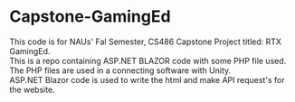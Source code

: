 # Capstone-GamingEd
This code is for NAUs' Fal Semester, CS486 Capstone Project titled: RTX GamingEd. <br />
This is a repo containing ASP.NET BLAZOR code with some PHP file used. <br />
The PHP files are used in a connecting software with Unity. <br />
ASP.NET Blazor code is used to write the html and make API request's for the website. <br />

